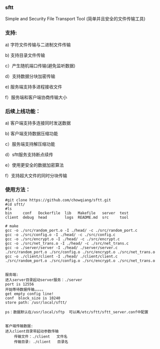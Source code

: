 ### sftt

Simple and Security File Transport Tool (简单并且安全的文件传输工具)

### 支持:

a) 字符文件传输与二进制文件传输

b) 支持目录文件传输

c）产生随机端口传输(避免监听数据)

d）支持数据分块加密传输

e) 服务端支持多进程接收文件

f）服务端和客户端协商传输大小



### 后续上线功能：
a) 客户端支持多连接同时发送数据

b) 客户端支持数据压缩功能

c）服务端支持解压缩功能

d）sftt服务支持断点续传

e）使用更安全的数据加密算法

f）支持超大文件的同时分块传输



### 使用方法：

```
#git clone https://github.com/chowqiang/sftt.git
#cd sftt/
#ls
bin     conf   Dockerfile  lib   Makefile   server  test
client  debug  head        logs  README.md  src     tool

# make
gcc -o ./src/random_port.o -I ./head/ -c ./src/random_port.c
gcc -o ./src/config.o -I ./head/ -c ./src/config.c
gcc -o ./src/encrypt.o -I ./head/ -c ./src/encrypt.c
gcc -o ./src/net_trans.o -I ./head/ -c ./src/net_trans.c
gcc -o ./server/server -I ./head/ ./server/server.c ./src/random_port.o ./src/config.o ./src/encrypt.o ./src/net_trans.o
gcc -o ./client/client -I ./head/ ./client/client.c ./src/random_port.o ./src/config.o ./src/encrypt.o ./src/net_trans.o


服务端:
进入server目录起动server服务：./server
port is 12556
开始等待数据传输。。。。。
get empty config line!
conf  block_size is 10240
store path: /usr/local/sftt/

ps：数据默认在/usr/local/sftp  可以再/etc/sftt/sftt_server.conf中配置


客户端传输数据:
进入client目录带起动参数传输
	传输文件：./client   文件名
	传输目录: ./client   目录名

```

